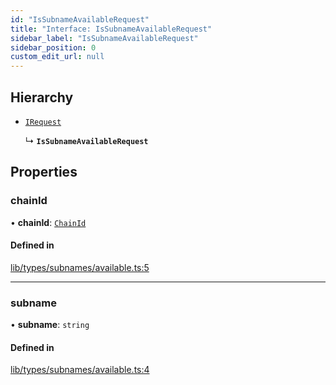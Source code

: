 ```yaml
---
id: "IsSubnameAvailableRequest"
title: "Interface: IsSubnameAvailableRequest"
sidebar_label: "IsSubnameAvailableRequest"
sidebar_position: 0
custom_edit_url: null
---
```


## Hierarchy

- [`IRequest`](IRequest.md)

  ↳ **`IsSubnameAvailableRequest`**

## Properties

### chainId

• **chainId**: [`ChainId`](../modules.md#chainid)

#### Defined in

[lib/types/subnames/available.ts:5](https://github.com/JustaName-id/JustaName-sdk/blob/3b7cbff/packages/@justaname.id/sdk/src/lib/types/subnames/available.ts#L5)

___

### subname

• **subname**: `string`

#### Defined in

[lib/types/subnames/available.ts:4](https://github.com/JustaName-id/JustaName-sdk/blob/3b7cbff/packages/@justaname.id/sdk/src/lib/types/subnames/available.ts#L4)
